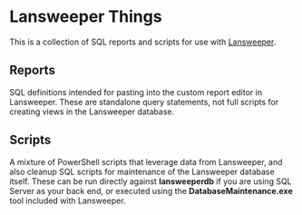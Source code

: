 # Lansweeper Things

This is a collection of SQL reports and scripts for use with [Lansweeper](https://www.lansweeper.com/]).

## Reports

SQL definitions intended for pasting into the custom report editor in Lansweeper. These are standalone query statements, not full scripts for creating views in the Lansweeper database.

## Scripts

A mixture of PowerShell scripts that leverage data from Lansweeper, and also cleanup SQL scripts for maintenance of the Lansweeper database itself. These can be run directly against **lansweeperdb** if you are using SQL Server as your back end, or executed using the **DatabaseMaintenance.exe** tool included with Lansweeper.
